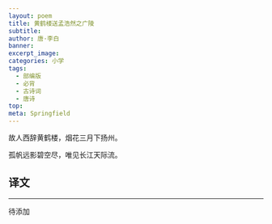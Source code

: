 ```yaml
---
layout: poem
title: 黄鹤楼送孟浩然之广陵
subtitle: 
author: 唐·李白
banner: 
excerpt_image: 
categories: 小学
tags:
  - 部编版
  - 必背
  - 古诗词
  - 唐诗
top: 
meta: Springfield
---
```


故人西辞黄鹤楼，烟花三月下扬州。

孤帆远影碧空尽，唯见长江天际流。


## 译文

---

待添加